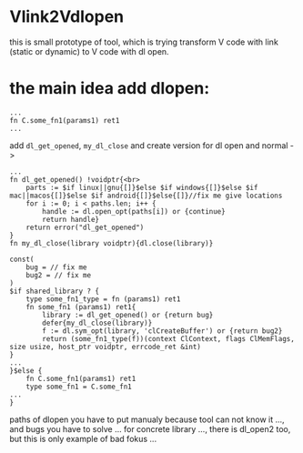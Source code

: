# Vlink2Vdlopen
this is small prototype of tool, which is trying transform V code with link (static or dynamic) to V code with dl open.
# the main idea add dlopen:

```
...
fn C.some_fn1(params1) ret1
...

```
add `dl_get_opened`, `my_dl_close` and create version for dl open and normal ->

```
...
fn dl_get_opened() !voidptr{<br>
	parts := $if linux||gnu{[]}$else $if windows{[]}$else $if mac||macos{[]}$else $if android{[]}$else{[]}//fix me give locations
	for i := 0; i < paths.len; i++ {
		handle := dl.open_opt(paths[i]) or {continue}
		return handle}
	return error("dl_get_opened")
}
fn my_dl_close(library voidptr){dl.close(library)}

const(
	bug = // fix me
	bug2 = // fix me
)
$if shared_library ? {
	type some_fn1_type = fn (params1) ret1
	fn some_fn1 (params1) ret1{
		library := dl_get_opened() or {return bug}
		defer{my_dl_close(library)}
		f := dl.sym_opt(library, 'clCreateBuffer') or {return bug2}
		return (some_fn1_type(f))(context ClContext, flags ClMemFlags, size usize, host_ptr voidptr, errcode_ret &int)
}
...
}$else {
	fn C.some_fn1(params1) ret1
	type some_fn1 = C.some_fn1
...
}

```
paths of dlopen you have to put manualy because tool can not know it ..., and bugs you have to solve ... for concrete library ..., there is dl_open2 too, but this is only example of bad fokus ... 
